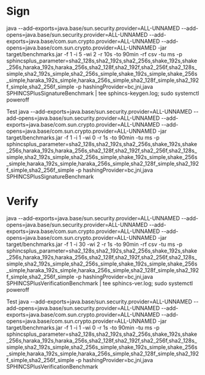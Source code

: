 # Sign

java --add-exports=java.base/sun.security.provider=ALL-UNNAMED --add-opens=java.base/sun.security.provider=ALL-UNNAMED --add-exports=java.base/com.sun.crypto.provider=ALL-UNNAMED --add-opens=java.base/com.sun.crypto.provider=ALL-UNNAMED -jar target/benchmarks.jar -f 1 -i 5 -wi 2 -r 10s -to 90min -rf csv -tu ms -p sphincsplus_parameter=sha2_128s,sha2_192s,sha2_256s,shake_192s,shake_256s,haraka_192s,haraka_256s,sha2_128f,sha2_192f,sha2_256f,sha2_128s_simple,sha2_192s_simple,sha2_256s_simple,shake_192s_simple,shake_256s_simple,haraka_192s_simple,haraka_256s_simple,sha2_128f_simple,sha2_192f_simple,sha2_256f_simple -p hashingProvider=bc,jni,java SPHINCSPlusSignatureBenchmark | tee sphincs-keygen.log; sudo systemctl poweroff

Test
java --add-exports=java.base/sun.security.provider=ALL-UNNAMED --add-opens=java.base/sun.security.provider=ALL-UNNAMED --add-exports=java.base/com.sun.crypto.provider=ALL-UNNAMED --add-opens=java.base/com.sun.crypto.provider=ALL-UNNAMED -jar target/benchmarks.jar -f 1 -i 1 -wi 0 -r 1s -to 90min -tu ms -p sphincsplus_parameter=sha2_128s,sha2_192s,sha2_256s,shake_192s,shake_256s,haraka_192s,haraka_256s,sha2_128f,sha2_192f,sha2_256f,sha2_128s_simple,sha2_192s_simple,sha2_256s_simple,shake_192s_simple,shake_256s_simple,haraka_192s_simple,haraka_256s_simple,sha2_128f_simple,sha2_192f_simple,sha2_256f_simple -p hashingProvider=bc,jni,java SPHINCSPlusSignatureBenchmark

# Verify

java --add-exports=java.base/sun.security.provider=ALL-UNNAMED --add-opens=java.base/sun.security.provider=ALL-UNNAMED --add-exports=java.base/com.sun.crypto.provider=ALL-UNNAMED --add-opens=java.base/com.sun.crypto.provider=ALL-UNNAMED -jar target/benchmarks.jar -f 1 -i 30 -wi 2 -r 1s -to 90min -rf csv -tu ms -p sphincsplus_parameter=sha2_128s,sha2_192s,sha2_256s,shake_192s,shake_256s,haraka_192s,haraka_256s,sha2_128f,sha2_192f,sha2_256f,sha2_128s_simple,sha2_192s_simple,sha2_256s_simple,shake_192s_simple,shake_256s_simple,haraka_192s_simple,haraka_256s_simple,sha2_128f_simple,sha2_192f_simple,sha2_256f_simple -p hashingProvider=bc,jni,java SPHINCSPlusVerificationBenchmark | tee sphincs-ver.log; sudo systemctl poweroff

Test
java --add-exports=java.base/sun.security.provider=ALL-UNNAMED --add-opens=java.base/sun.security.provider=ALL-UNNAMED --add-exports=java.base/com.sun.crypto.provider=ALL-UNNAMED --add-opens=java.base/com.sun.crypto.provider=ALL-UNNAMED -jar target/benchmarks.jar -f 1 -i 1 -wi 0 -r 1s -to 90min -tu ms -p sphincsplus_parameter=sha2_128s,sha2_192s,sha2_256s,shake_192s,shake_256s,haraka_192s,haraka_256s,sha2_128f,sha2_192f,sha2_256f,sha2_128s_simple,sha2_192s_simple,sha2_256s_simple,shake_192s_simple,shake_256s_simple,haraka_192s_simple,haraka_256s_simple,sha2_128f_simple,sha2_192f_simple,sha2_256f_simple -p hashingProvider=bc,jni,java SPHINCSPlusVerificationBenchmark

